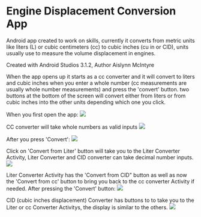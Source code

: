 # Engine Displacement Conversion App
Android app created to work on skills, currently it converts from metric units like liters (L) or cubic centimeters (cc) to cubic inches (cu in or CID), units usually use to measure the volume displacement in engines.

Created with Android Studios 3.1.2, Author Aislynn McIntyre

When the app opens up it starts as a cc converter and it will convert to liters and cubic inches when you enter a whole number (cc measurements are usually whole number measurements) and press the 'convert' button. two buttons at the bottom of the screen will convert either from liters or from cubic inches into the other units depending which one you click.

When you first open the app:
![](images/CC_Converter_Screenshot_version1.0.png)



CC converter will take whole numbers as valid inputs
![](images/EnteringCC_Converter_version1.0.png)



After you press 'Convert':
![](images/Converted_CC_Converter_Screenshot_version1.0.png)



Click on 'Convert from Liter' button will take you to the Liter Converter Activity, Liter Converter and CID converter can take decimal number inputs.
![](images/Entering_Liters_Converter_Screenshot_version1.0.png)



Liter Converter Activity has the 'Convert from CID" button as well as now the 'Convert from cc' button to bring you back to the cc converter Activity if needed. After pressing the 'Convert' button:
![](images/Converted_from_liters_Screenshot_version1.0.png)



CID (cubic inches displacement) Converter has buttons to to take you to the Liter or cc Converter Activitys, the display is similar to the others.
![](images/Converted_from_CID_Screenshot_version1.0.png)

